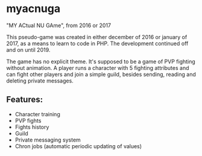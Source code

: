 # myacnuga
"MY ACtual NU GAme", from 2016 or 2017

This pseudo-game was created in either december of 2016 or january of 2017, as a means to learn to code in PHP. The development continued off and on until 2019.

The game has no explicit theme. It's supposed to be a game of PVP fighting without animation. A player runs a character with 5 fighting attributes and can fight other players and join a simple guild, besides sending, reading and deleting private messages.

## Features:
- Character training
- PVP fights
- Fights history
- Guild
- Private messaging system
- Chron jobs (automatic periodic updating of values)
